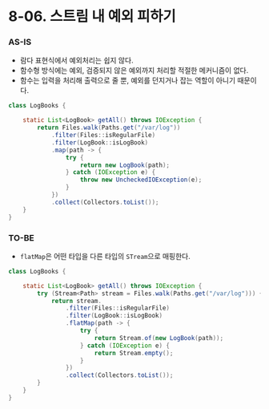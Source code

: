 # 8-06. 스트림 내 예외 피하기

### AS-IS

- 람다 표현식에서 예외처리는 쉽지 않다.
- 함수형 방식에는 예외, 검증되지 않은 예외까지 처리할 적절한 메커니즘이 없다.
- 함수는 입력을 처리해 출력으로 줄 뿐, 예외를 던지거나 잡는 역할이 아니기 때문이다.

```java
class LogBooks {

    static List<LogBook> getAll() throws IOException {
        return Files.walk(Paths.get("/var/log"))
            .filter(Files::isRegularFile)
            .filter(LogBook::isLogBook)
            .map(path -> {
                try {
                    return new LogBook(path);
                } catch (IOException e) {
                    throw new UncheckedIOException(e);
                }
            })
            .collect(Collectors.toList());
    }
}
```

### TO-BE

- `flatMap`은 어떤 타입을 다른 타입의 `STream`으로 매핑한다.

```java
class LogBooks {

    static List<LogBook> getAll() throws IOException {
        try (Stream<Path> stream = Files.walk(Paths.get("/var/log"))) {
            return stream.
                .filter(Files::isRegularFile)
                .filter(LogBook::isLogBook)
                .flatMap(path -> {
                    try {
                        return Stream.of(new LogBook(path));
                    } catch (IOException e) {
                        return Stream.empty();
                    }
                })
                .collect(Collectors.toList());
        }
    }
}
```
